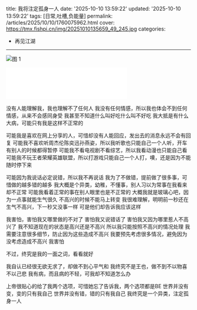 title: 我将注定孤身一人
date: '2025-10-10 13:59:22'
updated: '2025-10-10 13:59:22'
tags: [日常,吐槽,负能量]
permalink: /articles/2025/10/10/1760075962.html
cover: https://tmx.fishpi.cn/img/20251010135659_49_245.jpg
categories: 
- 再见江湖
---
![图 1](https://tmx.fishpi.cn/img/20251010135659_49_245.jpg) 
<iframe frameborder="no" border="0" marginwidth="0" marginheight="0" width=330 height=86 src="//music.163.com/outchain/player?type=2&id=517967839&auto=0&height=66"></iframe>

没有人能理解我，我也理解不了任何人
我没有任何情感，所以我也体会不到任何情感，从来不会感同身受
我甚至不知道什么叫好吃什么叫不好吃
我大抵是有什么大病，可能只有我是这样不正常的

可能我是喜欢在网上分享的人，可惜却没有人能回应，发出去的消息永远不会有回复
可能我不喜欢听周杰伦陈奕迅孙燕姿，所以我听歌也只能自己一个人听，开车有别人的时候都得暂停
可能我不看电视剧不看综艺，所以我看动漫也只能自己看
可能我不玩王者荣耀英雄联盟，所以打游戏只能自己一个人打，噢，还是因为不能随时停下来

可能因为我说话必定说错，所以我不再说话
我为了不做错，提前做了很多事，可惜做的越多错的越多
我大概是个异类，幼稚，不懂事，别人习以为常事在我看来却不正常
可能我看着正常的事在别人眼里也是不正常的
大概我就是玻璃心吧，因为一点事就能生气很久
不高兴的时候不能马上转变
我很难理解，明明前一秒还在生气不高兴，下一秒又没事一样
可是他们却告诉我应该这样

我害怕，害怕我又哪里做的不对了
害怕我又说错话了
害怕我又因为哪里惹人不高兴了
我不知道现在的状态是高兴还是不高兴
所以我只能按照不高兴的情况处理
我需要注意很多细节，防止因为这些造成不高兴
我要预先考虑很多情况，避免因为没考虑造成不高兴
我害怕

不过，终究是我的一面之词，看看就好

我自认已经很无欲无求了，却做不到心平气和
我终究不是王也，做不到不以物喜不以己悲
我有病，而且病的不轻，可我却不知道怎么办

上帝很贴心的给了我两个选项，可惜她忘了告诉我，两个选项都是BE
世界并没有变，变的只有我自己
世界并没有错，错的只有我自己
我终究是一个异类，注定孤身一人